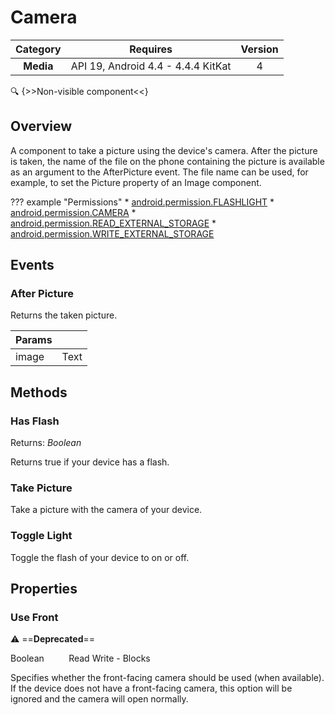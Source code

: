 # Camera

| Category | Requires | Version |
|:--------:|:-------:|:--------:|
|**Media**|<span class="chip chip-any">API 19, Android 4.4 - 4.4.4 KitKat</span>|<span class="chip chip-number">4</span>|

:mag: {>>Non-visible component<<}

## Overview

A component to take a picture using the device's camera. After the picture is taken, the name of the file on the phone containing the picture is available as an argument to the AfterPicture event. The file name can be used, for example, to set the Picture property of an Image component.

??? example "Permissions"
    * [android.permission.FLASHLIGHT](https://developer.android.com/reference/android/Manifest.permission.html#FLASHLIGHT)
    * [android.permission.CAMERA](https://developer.android.com/reference/android/Manifest.permission.html#CAMERA)
    * [android.permission.READ_EXTERNAL_STORAGE](https://developer.android.com/reference/android/Manifest.permission.html#READ_EXTERNAL_STORAGE)
    * [android.permission.WRITE_EXTERNAL_STORAGE](https://developer.android.com/reference/android/Manifest.permission.html#WRITE_EXTERNAL_STORAGE)


## Events

### After Picture

Returns the taken picture.

<div class="block" ai2-block="event" not-rendered="true" value="%7B%22componentName%22:%20%22Camera%22,%20%22name%22:%20%22After%20Picture%22,%20%22params%22:%20%5B%22image%22%5D%7D"></div>


| Params | []() |
|--------|------|
|image|<span class="chip chip-text">Text</span>|


## Methods

### Has Flash

<span class="chip chip-boolean">Returns: <i>Boolean</i></span> 

Returns true if your device has a flash.

<div class="block" ai2-block="method" not-rendered="true" value="%7B%22componentName%22:%20%22Camera%22,%20%22name%22:%20%22Has%20Flash%22,%20%22output%22:%20true,%20%22params%22:%20%5B%5D%7D"></div>


### Take Picture

Take a picture with the camera of your device.

<div class="block" ai2-block="method" not-rendered="true" value="%7B%22componentName%22:%20%22Camera%22,%20%22name%22:%20%22Take%20Picture%22,%20%22output%22:%20false,%20%22params%22:%20%5B%5D%7D"></div>


### Toggle Light

Toggle the flash of your device to on or off.

<div class="block" ai2-block="method" not-rendered="true" value="%7B%22componentName%22:%20%22Camera%22,%20%22name%22:%20%22Toggle%20Light%22,%20%22output%22:%20false,%20%22params%22:%20%5B%5D%7D"></div>


## Properties

### Use Front

:warning: ==**Deprecated**==

<span class="chip chip-boolean">Boolean</span>&nbsp;&nbsp;&nbsp;&nbsp;&nbsp;&nbsp;&nbsp;&nbsp;&nbsp;&nbsp;<span class="chip chip-rw">Read</span> <span class="chip chip-rw">Write</span> - <span class="chip chip-bd">Blocks</span> 

Specifies whether the front-facing camera should be used (when available). If the device does not have a front-facing camera, this option will be ignored and the camera will open normally.

<div class="block" ai2-block="property" not-rendered="true" value="%7B%22componentName%22:%20%22Camera%22,%20%22name%22:%20%22Use%20Front%22,%20%22getter%22:%20true%7D"></div>
<div class="block" ai2-block="property" not-rendered="true" value="%7B%22componentName%22:%20%22Camera%22,%20%22name%22:%20%22Use%20Front%22,%20%22getter%22:%20false%7D"></div>
